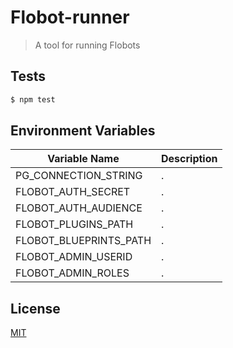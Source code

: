 # Flobot-runner
> A tool for running Flobots

## <a name="tests"></a>Tests
```bash
$ npm test
```

## Environment Variables

| Variable Name          | Description |
| ---------------------- | ----------- |
| PG_CONNECTION_STRING   |  .          | 
| FLOBOT_AUTH_SECRET     |  .          |
| FLOBOT_AUTH_AUDIENCE   |  .          |
| FLOBOT_PLUGINS_PATH    |  .          |
| FLOBOT_BLUEPRINTS_PATH |  .          |
| FLOBOT_ADMIN_USERID    |  .          |
| FLOBOT_ADMIN_ROLES     |  .          |


## <a name="license"></a>License
[MIT](https://github.com/wmfs/flobot-runner/blob/master/LICENSE.md)
